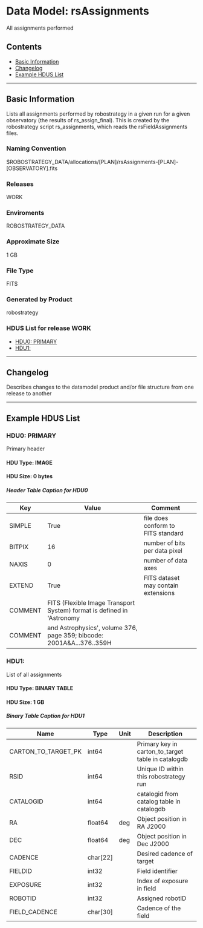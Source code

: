 # Data Model: rsAssignments


All assignments performed


## Contents
- [Basic Information](#basic-information)
- [Changelog](#changelog)
- [Example HDUS List](#example-hdus-list)

---

## Basic Information
Lists all assignments performed by robostrategy in a given run for a given observatory (the results of rs_assign_final). This is created by the robostrategy script rs_assignments, which reads the rsFieldAssignments files.

### Naming Convention
$ROBOSTRATEGY_DATA/allocations/[PLAN]/rsAssignments-[PLAN]-[OBSERVATORY].fits

### Releases
WORK

### Enviroments
ROBOSTRATEGY_DATA

### Approximate Size
1 GB

### File Type
FITS

### Generated by Product
robostrategy

### HDUS List for release WORK
  - [HDU0: PRIMARY](#hdu0-primary)
  - [HDU1: ](#hdu1-)

---

## Changelog
Describes changes to the datamodel product and/or file structure from one release to another

---
## Example HDUS List

### HDU0: PRIMARY
Primary header

#### HDU Type: IMAGE
#### HDU Size:  0 bytes

##### Header Table Caption for HDU0
Key | Value | Comment | |
| --- | --- | --- | --- |
| SIMPLE | True | file does conform to FITS standard |
| BITPIX | 16 | number of bits per data pixel |
| NAXIS | 0 | number of data axes |
| EXTEND | True | FITS dataset may contain extensions |
| COMMENT |   FITS (Flexible Image Transport System) format is defined in 'Astronomy |  |
| COMMENT |   and Astrophysics', volume 376, page 359; bibcode: 2001A&A...376..359H |  |



### HDU1: 
List of all assignments

#### HDU Type: BINARY TABLE
#### HDU Size:  1 GB

##### Binary Table Caption for HDU1
Name | Type | Unit | Description |
| --- | --- | --- | --- |
 | CARTON_TO_TARGET_PK | int64 |  | Primary key in carton_to_target table in catalogdb |
 | RSID | int64 |  | Unique ID within this robostrategy run |
 | CATALOGID | int64 |  | catalogid from catalog table in catalogdb |
 | RA | float64 | deg | Object position in RA J2000 |
 | DEC | float64 | deg | Object position in Dec J2000 |
 | CADENCE | char[22] |  | Desired cadence of target |
 | FIELDID | int32 |  | Field identifier |
 | EXPOSURE | int32 |  | Index of exposure in field |
 | ROBOTID | int32 |  | Assigned robotID |
 | FIELD_CADENCE | char[30] |  | Cadence of the field |



